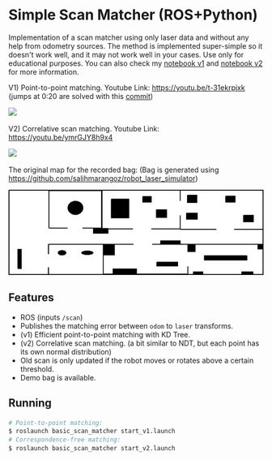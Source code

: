 # Simple Scan Matcher (ROS+Python)

Implementation of a scan matcher using only laser data and without any help from odometry sources. The method is implemented super-simple so it doesn't work well, and it may not work well in your cases. Use only for educational purposes. You can also check my [notebook v1](https://salihmarangoz.github.io/blog/2D-Scan-Matcher/) and [notebook v2](https://salihmarangoz.github.io/blog/2D-Scan-Matcher-with-PyTorch/) for more information.

V1) Point-to-point matching. Youtube Link: https://youtu.be/t-31ekrpjxk (jumps at 0:20 are solved with this [commit](https://github.com/salihmarangoz/basic_scan_matcher/commit/f026daef3b72d3a26e02d58c7a77bc7a88dfc232))

[![](https://img.youtube.com/vi/t-31ekrpjxk/0.jpg)](https://youtu.be/t-31ekrpjxk)

V2) Correlative scan matching. Youtube Link: https://youtu.be/ymrGJY8h9x4

[![](https://img.youtube.com/vi/ymrGJY8h9x4/0.jpg)](https://youtu.be/ymrGJY8h9x4)

The original map for the recorded bag: (Bag is generated using https://github.com/salihmarangoz/robot_laser_simulator)

![](map.png)

## Features

- ROS (inputs `/scan`)
- Publishes the matching error between `odom` to `laser` transforms.
- (v1) Efficient point-to-point matching with KD Tree.
- (v2) Correlative scan matching. (a bit similar to NDT, but each point has its own normal distribution)
- Old scan is only updated if the robot moves or rotates above a certain threshold.
- Demo bag is available.

## Running

```bash
# Point-to-point matching:
$ roslaunch basic_scan_matcher start_v1.launch
# Correspondence-free matching:
$ roslaunch basic_scan_matcher start_v2.launch
```

